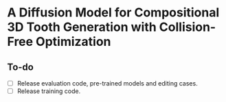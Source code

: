 # A Diffusion Model for Compositional 3D Tooth Generation with Collision-Free Optimization
## To-do  
- [ ] Release evaluation code, pre-trained models and editing cases.
- [ ] Release training code. 

